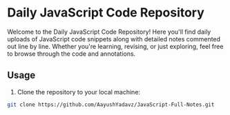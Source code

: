 # Daily JavaScript Code Repository

Welcome to the Daily JavaScript Code Repository! Here you'll find daily uploads of JavaScript code snippets along with detailed notes commented out line by line. Whether you're learning, revising, or just exploring, feel free to browse through the code and annotations.

## Usage

1. Clone the repository to your local machine:

```bash
git clone https://github.com/AayushYadavz/JavaScript-Full-Notes.git

